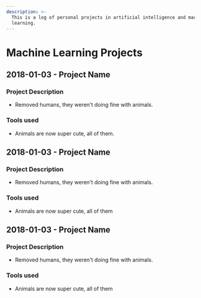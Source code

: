 ```yaml
---
description: >-
  This is a log of personal projects in artificial intelligence and machine
  learning.
---
```


# Machine Learning Projects

## 2018-01-03 - Project Name

### Project Description

* Removed humans, they weren't doing fine with animals.

### Tools used

* Animals are now super cute, all of them.

## 2018-01-03 - Project Name

### Project Description

* Removed humans, they weren't doing fine with animals.

### Tools used

* Animals are now super cute, all of them

## 2018-01-03 - Project Name

### Project Description

* Removed humans, they weren't doing fine with animals.

### Tools used

* Animals are now super cute, all of them

